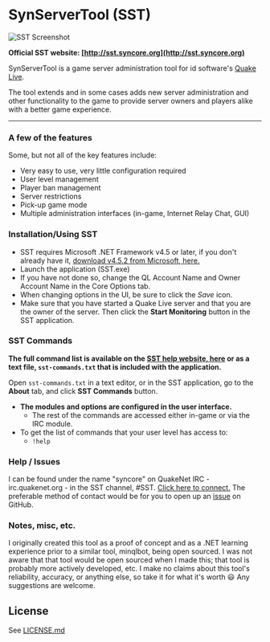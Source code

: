 # SynServerTool (SST)

![SST Screenshot](screenshot.png "SST Screenshot")

**Official SST website: [http://sst.syncore.org](http://sst.syncore.org)**

SynServerTool is a game server administration tool for id software's
[Quake Live].

The tool extends and in some cases adds new server administration and other
functionality to the game to provide server owners and players alike with a
better game experience.

----------


### A few of the features
Some, but not all of the key features include:

  - Very easy to use, very little configuration required
  - User level management
  - Player ban management
  - Server restrictions
  - Pick-up game mode
  - Multiple administration interfaces (in-game, Internet Relay Chat, GUI)


### Installation/Using SST

- SST requires Microsoft .NET Framework v4.5 or later, if you don't already
have it, [download v4.5.2 from Microsoft, here.](http://www.microsoft.com/en-us/download/details.aspx?id=42642)
- Launch the application (SST.exe)
- If you have not done so, change the QL Account Name and Owner Account Name in
 the Core Options tab.
- When changing options in the UI, be sure to click the *Save* icon.
- Make sure that you have started a Quake Live server and that you are the owner
of the server. Then click the **Start Monitoring** button in the SST application.

### SST Commands
**The full command list is available on the [SST help website, here](http://sst.syncore.org/help)
or as a text file, `sst-commands.txt` that is included with the application.**

Open `sst-commands.txt` in a text editor, or in the SST application, go to the
**About** tab, and click **SST Commands** button.

 - **The modules and options are configured in the user interface.**
 	- The rest of the commands are accessed either in-game or via the IRC module.
 - To get the list of commands that your user level has access to:
	 - `!help`


### Help / Issues

I can be found under the name "syncore" on QuakeNet IRC - irc.quakenet.org - in
the SST channel, #SST. [Click here to connect.](http://irc.lc/quakenet/sst)
The preferable method of contact would be for you to open up an [issue] on
GitHub.

### Notes, misc, etc.

I originally created this tool as a proof of concept and as a .NET learning experience prior
to a similar tool, minqlbot, being open sourced. I was not aware that that tool would be open sourced
when I made this; that tool is probably more actively developed, etc.
I make no claims about this tool's reliability, accuracy, or anything else, so take it for what it's worth :smiley:
Any suggestions are welcome.


License
----
See [LICENSE.md]

[LICENSE.md]:https://github.com/syncore/SST/blob/master/LICENSE.md
[issue]:https://github.com/syncore/SST/issues
[Quake Live]:http://www.quakelive.com